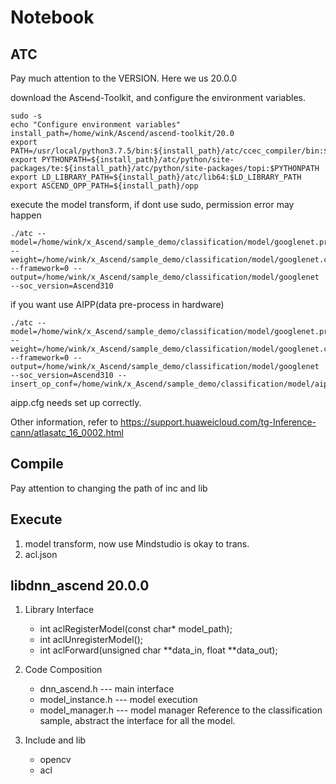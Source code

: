 # Notebook

## ATC

Pay much attention to the VERSION. Here we us 20.0.0

download the Ascend-Toolkit, and configure the environment variables.


```
sudo -s
echo "Configure environment variables"
install_path=/home/wink/Ascend/ascend-toolkit/20.0
export PATH=/usr/local/python3.7.5/bin:${install_path}/atc/ccec_compiler/bin:${install_path}/atc/bin:$PATH
export PYTHONPATH=${install_path}/atc/python/site-packages/te:${install_path}/atc/python/site-packages/topi:$PYTHONPATH
export LD_LIBRARY_PATH=${install_path}/atc/lib64:$LD_LIBRARY_PATH
export ASCEND_OPP_PATH=${install_path}/opp
```

execute the model transform, if dont use sudo,  permission error may happen

```
./atc --model=/home/wink/x_Ascend/sample_demo/classification/model/googlenet.prototxt --weight=/home/wink/x_Ascend/sample_demo/classification/model/googlenet.caffemodel --framework=0 --output=/home/wink/x_Ascend/sample_demo/classification/model/googlenet --soc_version=Ascend310
```

if you want use AIPP(data pre-process in hardware)
```
./atc --model=/home/wink/x_Ascend/sample_demo/classification/model/googlenet.prototxt --weight=/home/wink/x_Ascend/sample_demo/classification/model/googlenet.caffemodel --framework=0 --output=/home/wink/x_Ascend/sample_demo/classification/model/googlenet --soc_version=Ascend310 --insert_op_conf=/home/wink/x_Ascend/sample_demo/classification/model/aipp.cfg
```
aipp.cfg needs set up correctly.

Other information, refer to https://support.huaweicloud.com/tg-Inference-cann/atlasatc_16_0002.html



## Compile
Pay attention to changing the path of inc and lib


## Execute
1. model transform, now use Mindstudio is okay to trans.
2. acl.json


##  libdnn_ascend  20.0.0

1. Library Interface 
   * int  aclRegisterModel(const char* model_path);
   * int  aclUnregisterModel();
   * int  aclForward(unsigned char **data_in, float **data_out);
2. Code Composition
   * dnn_ascend.h   ---  main interface
   * model_instance.h  --- model execution
   * model_manager.h   --- model manager
Reference to the classification sample, abstract the interface for all the model.

3. Include and lib
   * opencv
   * acl
 